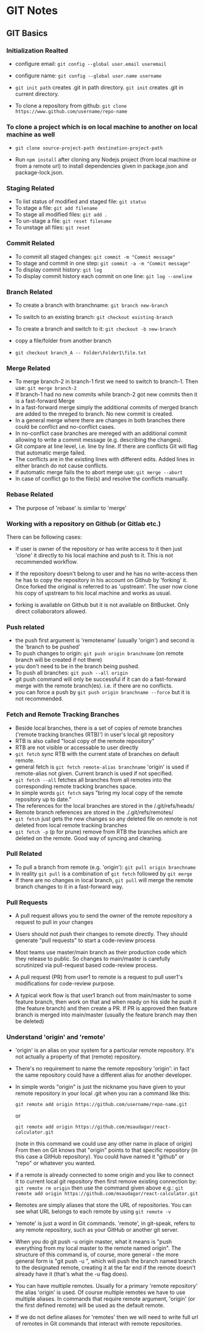 # GIT Notes

## GIT Basics

### Initialization Realted

- configure email: `git config --global user.email useremail`

- configure name: `git config --global user.name username`

- `git init path` creates .git in path directory. `git init` creates .git in current directory.

- To clone a repository from github: `git clone https://www.github.com/username/repo-name`

### To clone a project which is on local machine to another on local machine as well

- `git clone source-project-path destination-project-path`

- Run `npm install` after cloning any Nodejs project (from local machine or from a remote url) to install dependencies given in package.json and package-lock.json.

### Staging Related

- To list status of modified and staged file: `git status`
- To stage a file: `git add filename`
- To stage all modified files: `git add .`
- To un-stage a file: `git reset filename`
- To unstage all files: `git reset`

### Commit Related

- To commit all staged changes: `git commit -m "Commit message"`
- To stage and commit in one step: `git commit -a -m "Commit message"`
- To display commit history: `git log`
- To display commit history each commit on one line: `git log --oneline`

### Branch Related

- To create a branch with branchname: `git branch new-branch`
- To switch to an existing branch: `git checkout existing-branch`
- To create a branch and switch to it: `git checkout -b new-branch`

- copy a file/folder from another branch

- `git checkout branch_A -- Folder\Folder1\file.txt`

### Merge Related

- To merge branch-2 in branch-1 first we need to switch to branch-1. Then use: `git merge branch-2`
- If branch-1 had no new commits while branch-2 got new commits then it is a fast-forward Merge
- In a fast-forward merge simply the additional commits of merged branch are added to the mreged to branch. No new commit is created.
- In a general merge where there are changes in both branches there could be conflict and no-conflict cases.
- In no-conflict case branches are mereged with an additional commit allowing to write a commit message (e.g. describing the changes).
- Git compare at line level, i.e. line by line. If there are conflicts Git will flag that automatic merge failed.
- The conflicts are in the existing lines with different edits. Added lines in either branch do not cause conflicts.
- If automatic merge fails the to abort merge use: `git merge --abort`
- In case of conflict go to the file(s) and resolve the conflicts manually.

### Rebase Related

- The purpose of 'rebase' is similar to 'merge'

### Working with a repository on Github (or Gitlab etc.)

There can be following cases:

- If user is owner of the repository or has write access to it then just 'clone' it directly to his local machine and push to it. This is not recommended workflow.

- If the repository doesn't belong to user and he has no write-access then he has to copy the repository in his account on Github by 'forking' it. Once forked the original is referred to as 'upstream'. The user now clone his copy of upstream to his local machine and works as usual.
- forking is available on Github but it is not available on BitBucket. Only direct collaborators allowed.

### Push related

- the push first argument is 'remotename' (usually 'origin') and second is the 'branch to be pushed'
- To push changes to origin: `git push origin branchname` (on remote branch will be created if not there)
- you don't need to be in the branch being pushed.
- To push all branches: `git push --all origin`
- git push command will only be successful if it can do a fast-forward merge with the remote branch(es). i.e. if there are no conflicts.
- you can force a push by `git push origin branchname --force` but it is not recommended.

### Fetch and Remote Tracking Branches

- Beside local branches, there is a set of copies of remote branches ('remote tracking branches (RTB)') in user's local git repository
- RTB is also called "local copy of the remote repository"
- RTB are not visible or accessable to user directly
- `git fetch` sync RTB with the current state of branches on default remote.
- general fetch is `git fetch remote-alias branchname` 'origin' is used if remote-alias not given. Current branch is used if not specified.
- `git fetch --all` fetches all branches from all remotes into the corresponding remote tracking branches space.
- In simple words `git fetch` says "bring my local copy of the remote repository up to date."
- The references for the local branches are stored in the /.git/refs/heads/
- Remote branch references are stored in the ./.git/refs/remotes/
- `git fetch` just gets the new changes so any deleted file on remote is not deleted from local remote tracking branches
- `git fetch -p` (p for prune) remove from RTB the branches which are deleted on the remote. Good way of syncing and cleaning.

### Pull Related

- To pull a branch from remote (e.g. 'origin'): `git pull origin branchname`
- In reality `git pull` is a combination of `git fetch` followed by `git merge`
- If there are no changes in local branch, `git pull` will merge the remote branch changes to it in a fast-forward way.

### Pull Requests

- A pull request allows you to send the owner of the remote repository a request to pull in your changes
- Users should not push their changes to remote directly. They should generate "pull requests" to start a code-review process
- Most teams use master/main branch as their production code which they release to public. So changes to main/master is carefully scrutinized via pull-request based code-review process.
- A pull request (PR) from user1 to remote is a request to pull user1's modifications for code-review purpose.

- A typical work flow is that user1 branch out from main/master to some feature branch, then work on that and when ready on his side he push it (the feature branch) and then create a PR. If PR is approved then feature branch is merged into main/master (usually the feature branch may then be deleted)

### Understand 'origin' and 'remote'

- 'origin' is an alias on your system for a particular remote repository. It's not actually a property of that (remote) repository.

- There's no requirement to name the remote repository 'origin': in fact the same repository could have a different alias for another developer.

- In simple words "origin" is just the nickname you have given to your remote repository in your local .git when you ran a command like this:

  `git remote add origin https://github.com/username/repo-name.git`

  or

  `git remote add origin https://github.com/msaudagar/react-calculator.git`

  (note in this command we could use any other name in place of origin)
  From then on Git knows that "origin" points to that specific repository (in this case a GitHub repository). You could have named it "github" or "repo" or whatever you wanted.

- if a remote is already connected to some origin and you like to connect it to current local git repository then first remove existing connection by:
  `git remote rm origin`
  then use the command given above e.g.:
  `git remote add origin https://github.com/msaudagar/react-calculator.git`

- Remotes are simply aliases that store the URL of repositories. You can see what URL belongs to each remote by using `git remote -v`

- 'remote' is just a word in Git commands. 'remote', in git-speak, refers to any remote repository, such as your GitHub or another git server.

- When you do git push -u origin master, what it means is "push everything from my local master to the remote named origin".
  The structure of this command is, of course, more general - the more general form is "git push -u <remote> <branch>",
  which will push the branch named branch to the designated remote, creating it at the far end if the remote doesn't already have it (that's what the -u flag does).

- You can have multiple remotes. Usually for a primary 'remote repository' the alias 'origin' is used. Of course multiple remotes we have to use multiple aliases. In commands that require remote argument, 'origin' (or the first defined remote) will be used as the default remote.

- If we do not define aliases for 'remotes' then we will need to write full url of remotes in Git commands that interact with remote repositories.
